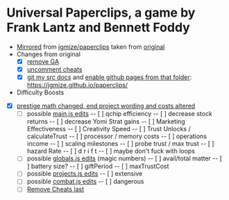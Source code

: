 # Universal Paperclips, a game by Frank Lantz and Bennett Foddy

- [Mirrored](./mirror.sh) from [jgmize/paperclips](https://github.com/jgmize/paperclips) taken from [original](http://www.decisionproblem.com/paperclips/)
- Changes from original
  - [X] [remove GA](https://github.com/jgmize/paperclips/commit/2d3b2a2aaab01e9ee9f75e4975f803664b991c81)
  - [X] [uncomment cheats](https://github.com/jgmize/paperclips/commit/c3d578606b749bbf08ae4902a2e34a70fe370071)
  - [X] [git mv src docs](https://github.com/jgmize/paperclips/commit/4cacf17a4269ad680fb1569cf8e3355650bfc738) and [enable github pages from that folder](https://help.github.com/articles/configuring-a-publishing-source-for-github-pages/#publishing-your-github-pages-site-from-a-docs-folder-on-your-master-branch): https://jgmize.github.io/paperclips/

- Difficulty Boosts
- [X] [prestige math changed, end project wording and costs altered](https://github.com/Orvalla/harder_clips/commit/6ea9e1cea915e57595fdba2526c304d55d9deee1)
   - [ ]  possible [main.js edits]()
    -- [ ] qchip efficiency
    -- [ ] decrease stock returns
    -- [ ] decrease Yomi Strat gains
    -- [ ] Marketing Effectiveness
    -- [ ] Creativity Speed
    -- [ ] Trust Unlocks / calculateTrust
    -- [ ] processor / memory costs
    -- [ ] operations income
    -- [ ] scaling milestones
    -- [ ] probe trust / max trust
    -- [ ] hazard Rate
    -- [ ] d r i f t
    -- [ ] maybe don't fuck with loops
   - [ ] possible [globals.js edits]() (magic numbers)
    -- [ ] avail/total matter
    -- [ ] battery size?
    -- [ ] giftPeriod
    -- [ ] maxTrustCost
   - [ ] possible [projects.js edits]()
    -- [ ] extensive
   - [ ] possible [combat.js edits]()
    -- [ ] dangerous
   - [ ] [Remove Cheats last]()
